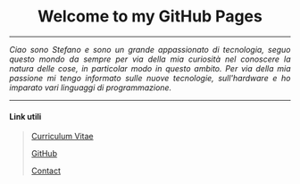 <h1 align="center">Welcome to my GitHub Pages</h1>

___

<div style="text-align:justify">
  <i>
  Ciao sono Stefano e sono un grande appassionato di tecnologia, seguo questo mondo da sempre per via della mia curiosità nel conoscere la   natura delle cose, in particolar modo in questo ambito.
  Per via della mia passione mi tengo informato sulle nuove tecnologie, sull'hardware e ho imparato vari linguaggi di programmazione.
  </i>
</div>

___

#### **Link utili**

> [Curriculum Vitae](aboutMe.md)
>
> [GitHub](https://github.com/StefanoBrai)
>
> [Contact](contact.md)
